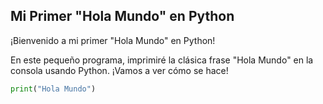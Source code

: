 ## Mi Primer "Hola Mundo" en Python

¡Bienvenido a mi primer "Hola Mundo" en Python!

En este pequeño programa, imprimiré la clásica frase "Hola Mundo" en la consola usando Python. ¡Vamos a ver cómo se hace!

```python
print("Hola Mundo")
